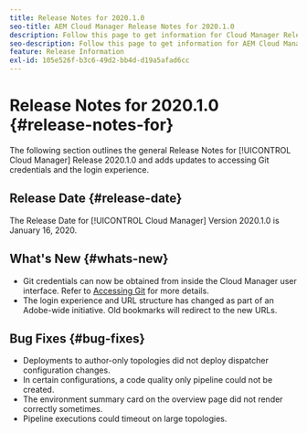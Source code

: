 ```yaml
---
title: Release Notes for 2020.1.0
seo-title: AEM Cloud Manager Release Notes for 2020.1.0
description: Follow this page to get information for Cloud Manager Release 2020.1.0
seo-description: Follow this page to get information for AEM Cloud Manager Release 2020.1.0
feature: Release Information
exl-id: 105e526f-b3c6-49d2-bb4d-d19a5afad6cc
---
```

# Release Notes for 2020.1.0 {#release-notes-for}

The following section outlines the general Release Notes for [!UICONTROL Cloud Manager] Release 2020.1.0 and adds updates to accessing Git credentials and the login experience.

## Release Date {#release-date}

The Release Date for [!UICONTROL Cloud Manager] Version 2020.1.0 is January 16, 2020.

## What's New {#whats-new}

* Git credentials can now be obtained from inside the Cloud Manager user interface. Refer to [Accessing Git](/help/managing-code/managing-repositories.md) for more details.
* The login experience and URL structure has changed as part of an Adobe-wide initiative. Old bookmarks will redirect to the new URLs.


## Bug Fixes {#bug-fixes}

* Deployments to author-only topologies did not deploy dispatcher configuration changes.
* In certain configurations, a code quality only pipeline could not be created.
* The environment summary card on the overview page did not render correctly sometimes.
* Pipeline executions could timeout on large topologies.
